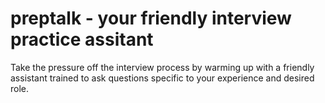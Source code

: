 # preptalk - your friendly interview practice assitant

Take the pressure off the interview process by warming up with a friendly 
assistant trained to ask questions specific to your experience and desired 
role. 
